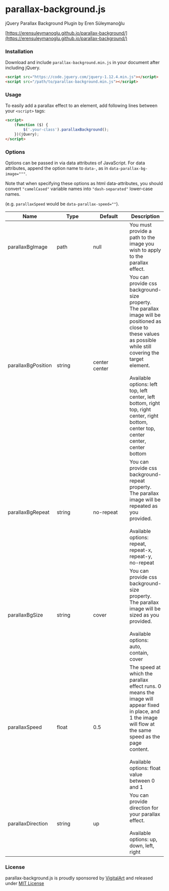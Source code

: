 # parallax-background.js

jQuery Parallax Background Plugin by Eren Süleymanoğlu

[https://erensuleymanoglu.github.io/parallax-background/](https://erensuleymanoglu.github.io/parallax-background/)


### Installation

Download and include `parallax-background.min.js` in your document after including jQuery.

```html
<script src="https://code.jquery.com/jquery-1.12.4.min.js"></script>
<script src="/path/to/parallax-background.min.js"></script>
```


### Usage

To easily add a parallax effect to an element, add following lines between your `<script>` tags:

```html
<script>
    (function ($) {
        $('.your-class').parallaxBackground();
    })(jQuery);
</script>
```


### Options

Options can be passed in via data attributes of JavaScript. For data attributes, append the option name to `data-`, as in `data-parallax-bg-image="""`.

Note that when specifying these options as html data-attributes, you should convert `"camelCased"` variable names into `"dash-separated"` lower-case names.

(e.g. `parallaxSpeed` would be `data-parallax-speed=""`).


<table class="table table-bordered table-striped">
    <thead>
        <tr>
            <th style="width: 100px;">Name</th>
            <th style="width: 100px;">Type</th>
            <th style="width: 100px;">Default</th>
            <th>Description</th>
        </tr>
    </thead>
    <tbody>
        <tr>
            <td>parallaxBgImage</td>
            <td>path</td>
            <td>null</td>
            <td>You must provide a path to the image you wish to apply to the parallax effect.</td>
        </tr>
        <tr>
            <td>parallaxBgPosition</td>
            <td>string</td>
            <td>center center</td>
            <td>
                You can provide css background-size property. The parallax image will be positioned as close to these values as possible while still covering the target element.<br><br>
                Available options: left top, left center, left bottom, right top, right center, right bottom, center top, center center, center bottom
            </td>
        </tr>
        <tr>
            <td>parallaxBgRepeat</td>
            <td>string</td>
            <td>no-repeat</td>
            <td>
                You can provide css background-repeat property. The parallax image will be repeated as you provided.<br><br>
                Available options: repeat, repeat-x, repeat-y, no-repeat
            </td>
        </tr>
        <tr>
            <td>parallaxBgSize</td>
            <td>string</td>
            <td>cover</td>
            <td>
                You can provide css background-size property. The parallax image will be sized as you provided.<br><br>
                Available options: auto, contain, cover
            </td>
        </tr>
        <tr>
            <td>parallaxSpeed</td>
            <td>float</td>
            <td>0.5</td>
            <td>
                The speed at which the parallax effect runs. 0 means the image will appear fixed in place, and 1 the image will flow at the same speed as the page content.<br><br>
                Available options: float value between 0 and 1
            </td>
        </tr>
        <tr>
            <td>parallaxDirection</td>
            <td>string</td>
            <td>up</td>
            <td>
                You can provide direction for your parallax effect.<br><br>
                Available options: up, down, left, right
            </td>
        </tr>
    </tbody>
</table>


### License

parallax-background.js is proudly sponsored by [VigitalArt](https://graphicriver.net/user/vigitalart) and released under [MIT License](https://github.com/erensuleymanoglu/parallax-background/blob/master/LICENSE.txt)